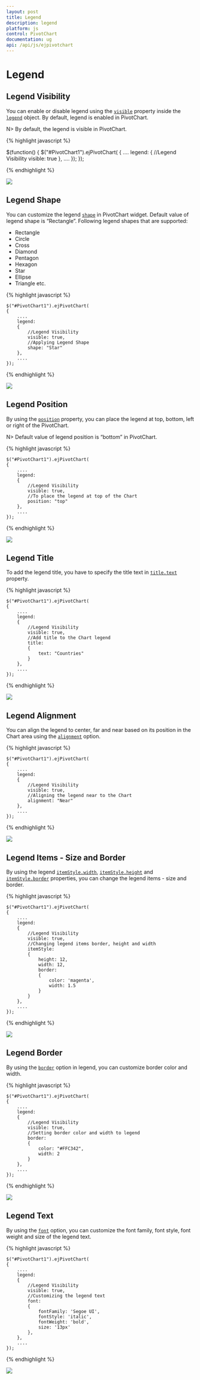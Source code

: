 ```yaml
---
layout: post
title: Legend
description: legend
platform: js
control: PivotChart
documentation: ug
api: /api/js/ejpivotchart
---
```


# Legend

## Legend Visibility

You can enable or disable legend using the [`visible`](/api/js/ejchart#members:legend-visible) property inside the [`legend`](/api/js/ejchart#members:legend) object. By default, legend is enabled in PivotChart.

N> By default, the legend is visible in PivotChart.

{% highlight javascript %}

$(function()
{
    $("#PivotChart1").ejPivotChart(
    {
        ....
        legend:
        {
            //Legend Visibility 
            visible: true
        },
        ....
    });
});

{% endhighlight %}

![](Legend_images/Legend_img1.png) 

## Legend Shape
You can customize the legend [`shape`](/api/js/ejchart#members:legend-shape) in PivotChart widget. Default value of legend shape is “Rectangle”. Following legend shapes that are supported:

* Rectangle
* Circle
* Cross
* Diamond
* Pentagon
* Hexagon
* Star
* Ellipse
* Triangle etc.

{% highlight javascript %}

    $("#PivotChart1").ejPivotChart(
    {
        ....
        legend:
        {
            //Legend Visibility 
            visible: true,
            //Applying Legend Shape
            shape: "Star"
        },
        ....
    });

{% endhighlight %}

![](Legend_images/Legend_img2.png) 

## Legend Position
By using the [`position`](/api/js/ejchart#members:legend-position) property, you can place the legend at top, bottom, left or right of the PivotChart. 

N> Default value of legend position is “bottom” in PivotChart.

{% highlight javascript %}

    $("#PivotChart1").ejPivotChart(
    {
        ....
        legend:
        {
            //Legend Visibility 
            visible: true,
            //To place the legend at top of the Chart
            position: "top"
        },
        ....
    });

{% endhighlight %}

![](Legend_images/Legend_img3.png) 

## Legend Title
To add the legend title, you have to specify the title text in [`title.text`](/api/js/ejchart#members:legend-title-text) property.

{% highlight javascript %}

    $("#PivotChart1").ejPivotChart(
    {
        ....
        legend:
        {
            //Legend Visibility 
            visible: true,
            //Add title to the Chart legend
            title:
            {
                text: "Countries"
            }
        },
        ....
    });

{% endhighlight %}

![](Legend_images/Legend_img4.png) 

## Legend Alignment
You can align the legend to center, far and near based on its position in the Chart area using the [`alignment`](/api/js/ejchart#members:legend-alignment) option.
 
{% highlight javascript %}

    $("#PivotChart1").ejPivotChart(
    {
        ....
        legend:
        {
            //Legend Visibility 
            visible: true,
            //Aligning the legend near to the Chart
            alignment: "Near"
        },
        ....
    });

{% endhighlight %}

![](Legend_images/Legend_img5.png)

## Legend Items - Size and Border
By using the legend [`itemStyle.width`](/api/js/ejchart#members:legend-itemstyle-width), [`itemStyle.height`](/api/js/ejchart#members:legend-itemstyle-height) and [`itemStyle.border`](/api/js/ejchart#members:legend-itemstyle-border) properties, you can change the legend items - size and border.

{% highlight javascript %}

    $("#PivotChart1").ejPivotChart(
    {
        ....
        legend:
        {
            //Legend Visibility 
            visible: true,
            //Changing legend items border, height and width
            itemStyle:
            {
                height: 12,
                width: 12,
                border:
                {
                    color: 'magenta',
                    width: 1.5
                }
            }
        },
        ....
    });

{% endhighlight %}

![](Legend_images/Legend_img6.png)
 
## Legend Border
By using the [`border`](/api/js/ejchart#members:legend-border) option in legend, you can customize border color and width.

{% highlight javascript %}

    $("#PivotChart1").ejPivotChart(
    {
        ....
        legend:
        {
            //Legend Visibility 
            visible: true,
            //Setting border color and width to legend
            border:
            {
                color: "#FFC342",
                width: 2
            }
        },
        ....
    });

{% endhighlight %}

![](Legend_images/Legend_img7.png)

## Legend Text
By using the [`font`](/api/js/ejchart#members:legend-font) option, you can customize the font family, font style, font weight and size of the legend text. 

{% highlight javascript %}

    $("#PivotChart1").ejPivotChart(
    {
        ....
        legend:
        {
            //Legend Visibility 
            visible: true,
            //Customizing the legend text
            font:
            {
                fontFamily: 'Segoe UI',
                fontStyle: 'italic',
                fontWeight: 'bold',
                size: '13px'
            },
        },
        ....
    });

{% endhighlight %}

![](Legend_images/Legend_img8.png)
